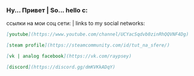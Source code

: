 ### Ну... Привет | So... hello c:

ссылки на мои соц сети: | links to my social networks:
```markdown
[youtube](https://www.youtube.com/channel/UCYacSqdvb0zinRhQQVNF4Dg)
```
```markdown
[steam profile](https://steamcommunity.com/id/tut_na_sfere/)
```
```markdown
[vk | analog facebook](https://vk.com/raypsey)
```
```markdown
[discord](https://discord.gg/dmKVKkADqY)
```
